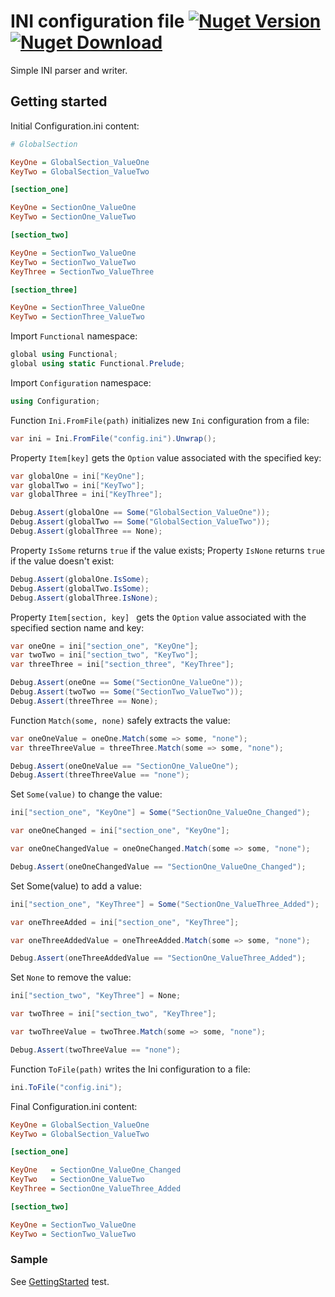 # INI configuration file [![Nuget Version](https://img.shields.io/nuget/v/Configuration.Ini)](https://www.nuget.org/packages/Configuration.Ini) [![Nuget Download](https://img.shields.io/nuget/dt/Configuration.Ini)](https://www.nuget.org/packages/Configuration.Ini)
Simple INI parser and writer.
## Getting started
Initial Configuration.ini content:
```ini
# GlobalSection

KeyOne = GlobalSection_ValueOne
KeyTwo = GlobalSection_ValueTwo

[section_one]

KeyOne = SectionOne_ValueOne
KeyTwo = SectionOne_ValueTwo

[section_two]

KeyOne = SectionTwo_ValueOne
KeyTwo = SectionTwo_ValueTwo
KeyThree = SectionTwo_ValueThree

[section_three]

KeyOne = SectionThree_ValueOne
KeyTwo = SectionThree_ValueTwo
```
Import ```Functional``` namespace:
```csharp
global using Functional;
global using static Functional.Prelude;
```
Import ```Configuration``` namespace:
```csharp
using Configuration;
```
Function ```Ini.FromFile(path)``` initializes new ```Ini``` configuration from a file:
```csharp
var ini = Ini.FromFile("config.ini").Unwrap();
```
Property ```Item[key]``` gets the ```Option``` value associated with the specified key:
```csharp
var globalOne = ini["KeyOne"];
var globalTwo = ini["KeyTwo"];
var globalThree = ini["KeyThree"];

Debug.Assert(globalOne == Some("GlobalSection_ValueOne"));
Debug.Assert(globalTwo == Some("GlobalSection_ValueTwo"));
Debug.Assert(globalThree == None);
```
Property ```IsSome``` returns ```true``` if the value exists; Property ```IsNone``` returns ```true``` if the value doesn't exist:
```csharp
Debug.Assert(globalOne.IsSome);
Debug.Assert(globalTwo.IsSome);
Debug.Assert(globalThree.IsNone);
```
Property ```Item[section, key] ``` gets the ```Option``` value associated with the specified section name and key:
```csharp
var oneOne = ini["section_one", "KeyOne"];
var twoTwo = ini["section_two", "KeyTwo"];
var threeThree = ini["section_three", "KeyThree"];

Debug.Assert(oneOne == Some("SectionOne_ValueOne"));
Debug.Assert(twoTwo == Some("SectionTwo_ValueTwo"));
Debug.Assert(threeThree == None);
```
Function ```Match(some, none)``` safely extracts the value:
```csharp
var oneOneValue = oneOne.Match(some => some, "none");
var threeThreeValue = threeThree.Match(some => some, "none");

Debug.Assert(oneOneValue == "SectionOne_ValueOne");
Debug.Assert(threeThreeValue == "none");
```
Set ```Some(value)``` to change the value:
```csharp
ini["section_one", "KeyOne"] = Some("SectionOne_ValueOne_Changed");

var oneOneChanged = ini["section_one", "KeyOne"];

var oneOneChangedValue = oneOneChanged.Match(some => some, "none");

Debug.Assert(oneOneChangedValue == "SectionOne_ValueOne_Changed");
```
Set Some(value) to add a value:
```csharp
ini["section_one", "KeyThree"] = Some("SectionOne_ValueThree_Added");

var oneThreeAdded = ini["section_one", "KeyThree"];

var oneThreeAddedValue = oneThreeAdded.Match(some => some, "none");

Debug.Assert(oneThreeAddedValue == "SectionOne_ValueThree_Added");
```
Set ```None``` to remove the value:
```csharp
ini["section_two", "KeyThree"] = None;

var twoThree = ini["section_two", "KeyThree"];

var twoThreeValue = twoThree.Match(some => some, "none");

Debug.Assert(twoThreeValue == "none");
```
Function ```ToFile(path)``` writes the <c>Ini</c> configuration to a file:
```csharp
ini.ToFile("config.ini");
```
Final Configuration.ini content:
```ini
KeyOne = GlobalSection_ValueOne
KeyTwo = GlobalSection_ValueTwo

[section_one]

KeyOne   = SectionOne_ValueOne_Changed
KeyTwo   = SectionOne_ValueTwo
KeyThree = SectionOne_ValueThree_Added

[section_two]

KeyOne = SectionTwo_ValueOne
KeyTwo = SectionTwo_ValueTwo
```
### Sample
See [GettingStarted](https://github.com/glokhov/configuration/blob/main/Configuration/test/Configuration.Tests/README.Tests.cs) test.
